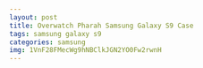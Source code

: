 ```yaml
---
layout: post
title: Overwatch Pharah Samsung Galaxy S9 Case
tags: samsung galaxy s9
categories: samsung
img: 1VnF28FMecWg9hNBClkJGN2YO0Fw2rwnH
---
```

